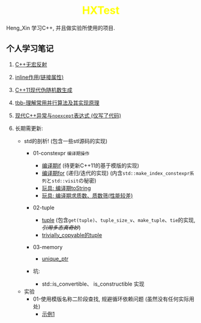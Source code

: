 <h1 align="center" style="color:yellow">HXTest</h1>

Heng_Xin 学习C++, 并且做实验所使用的项目.

## 个人学习笔记

1. [C++无宏反射](./src/01-reflection/C++无宏反射.md)

2. [inline作用(链接属性)](./src/02-link-property/inline关键字的作用.md)

3. [C++11现代伪随机数生成](./src/03-random/现代伪随机数生成.md)

4. [tbb-理解常用并行算法及其实现原理](./src/04-tbb/tbb-理解常用并行算法及其实现原理.md)

5. [现代C++异常与`noexcept`表达式 (仅写了代码)](./src/05-exception/demo/01-noexcept/01_main.cpp)

6. 长期需更新: 
    - std的剖析! (包含一些stl源码的实现)
        - 01-constexpr `编译期操作`
            - [编译期if](./src/06-std-analyse/demo/01-constexpr/01_if.cpp) (待更新C++11的基于模版的实现)
            - [编译期for](./src/06-std-analyse/demo/01-constexpr/02_for.cpp) (递归/迭代的实现) (内含`std::make_index_constexpr系列`と`std::visit`の秘密)
            - [玩具: 编译期toString](./src/06-std-analyse/demo/01-constexpr/03_toString.cpp)
            - [玩具: 编译期求质数、质数筛(性能较差)](./src/06-std-analyse/demo/01-constexpr/04_primeNumber.cpp)
        - 02-tuple
            - [tuple](./src/06-std-analyse/demo/02-tuple/01_tuple.cpp) (包含`get(tuple)`、`tuple_size_v`、`make_tuple`、`tie`的实现, *~~引用多态真奇妙~~*)
            - [trivially_copyable的tuple](./src/06-std-analyse/demo/02-tuple/02_tuple.cpp)
        
        - 03-memory
            - [unique_ptr](./src/06-std-analyse/demo/03-memory/01_UniquePtr.cpp)

        - 坑:
            - std::is_convertible、 is_constructible 实现
    - 实验
        - 01-使用模版名称二阶段查找, 规避循环依赖问题 (虽然没有任何实际用处)
            - [示例1](./ser/../src/06-std-analyse/test/01-tp-ForwardDeclaration/test_01.cpp)